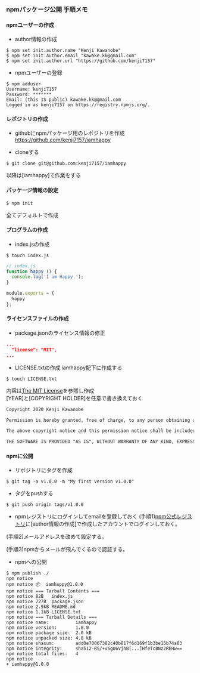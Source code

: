 ### npmパッケージ公開 手順メモ

#### npmユーザーの作成
- author情報の作成
```
$ npm set init.author.name "Kenji Kawanobe"
$ npm set init.author.email "kawake.kk@gmail.com"
$ npm set init.author.url "https://github.com/kenji7157"
```

- npmユーザーの登録
```
$ npm adduser 
Username: kenji7157
Password: *******
Email: (this IS public) kawake.kk@gmail.com
Logged in as kenji7157 on https://registry.npmjs.org/.
```

#### レポジトリの作成
- githubにnpmパッケージ用のレポジトリを作成
https://github.com/kenji7157/iamhappy

- cloneする
```
$ git clone git@github.com:kenji7157/iamhappy
```
以降は[iamhappy]で作業をする

#### パッケージ情報の設定
```
$ npm init
```
全てデフォルトで作成

#### プログラムの作成
- index.jsの作成
```
$ touch index.js
```

```js
// index.js
function happy () {
  console.log('I am Happy.');
}

module.exports = {
  happy
};
```

#### ライセンスファイルの作成
- package.jsonのライセンス情報の修正
```json
...
  "license": "MIT",
...
```

- LICENSE.txtの作成
iamhappy配下に作成する
```
$ touch LICENSE.txt
```
内容は[The MIT License](https://opensource.org/licenses/MIT)を参照し作成  
[YEAR]と[COPYRIGHT HOLDER]を任意で書き換えておく

```txt
Copyright 2020 Kenji Kawanobe

Permission is hereby granted, free of charge, to any person obtaining a copy of this software and associated documentation files (the "Software"), to deal in the Software without restriction, including without limitation the rights to use, copy, modify, merge, publish, distribute, sublicense, and/or sell copies of the Software, and to permit persons to whom the Software is furnished to do so, subject to the following conditions:

The above copyright notice and this permission notice shall be included in all copies or substantial portions of the Software.

THE SOFTWARE IS PROVIDED "AS IS", WITHOUT WARRANTY OF ANY KIND, EXPRESS OR IMPLIED, INCLUDING BUT NOT LIMITED TO THE WARRANTIES OF MERCHANTABILITY, FITNESS FOR A PARTICULAR PURPOSE AND NONINFRINGEMENT. IN NO EVENT SHALL THE AUTHORS OR COPYRIGHT HOLDERS BE LIABLE FOR ANY CLAIM, DAMAGES OR OTHER LIABILITY, WHETHER IN AN ACTION OF CONTRACT, TORT OR OTHERWISE, ARISING FROM, OUT OF OR IN CONNECTION WITH THE SOFTWARE OR THE USE OR OTHER DEALINGS IN THE SOFTWARE.
```

#### npmに公開
- リポジトリにタグを作成
```
$ git tag -a v1.0.0 -m "My first version v1.0.0"
```

- タグをpushする
```
$ git push origin tags/v1.0.0
```

- npmレジストリにログインしてemailを登録しておく
(手順1)[npm公式レジストリ](https://www.npmjs.com/email-edit )に[author情報の作成]で作成したアカウントでログインしておく。

(手順2)メールアドレスを改めて設定する。

(手順3)npmからメールが飛んでくるので認証する。

- npmへの公開
```
$ npm publish ./
npm notice 
npm notice 📦  iamhappy@1.0.0
npm notice === Tarball Contents === 
npm notice 82B   index.js    
npm notice 727B  package.json
npm notice 2.9kB README.md   
npm notice 1.1kB LICENSE.txt 
npm notice === Tarball Details === 
npm notice name:          iamhappy                                
npm notice version:       1.0.0                                   
npm notice package size:  2.0 kB                                  
npm notice unpacked size: 4.8 kB                                  
npm notice shasum:        add0e70067382c40b817f6d169f1b3be15b74a03
npm notice integrity:     sha512-RS/+v5gU6VjhB[...]HfeTcBNz2REHw==
npm notice total files:   4                                       
npm notice 
+ iamhappy@1.0.0
```